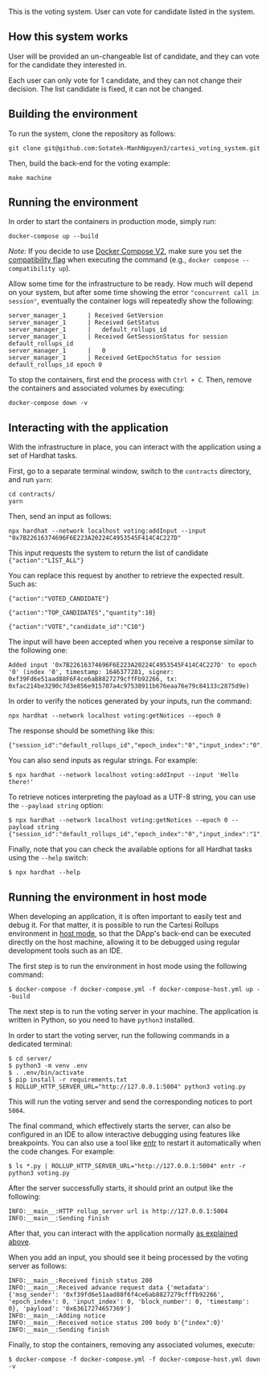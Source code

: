 This is the voting system. User can vote for candidate listed in the system.

## How this system works
User will be provided an un-changeable list of candidate, and they can vote for the candidate they interested in.

Each user can only vote for 1 candidate, and they can not change their decision.
The list candidate is fixed, it can not be changed.

## Building the environment

To run the system, clone the repository as follows:

```shell
git clone git@github.com:Sotatek-ManhNguyen3/cartesi_voting_system.git
```

Then, build the back-end for the voting example:

```shell
make machine
```

## Running the environment

In order to start the containers in production mode, simply run:

```shell
docker-compose up --build
```

_Note:_ If you decide to use [Docker Compose V2](https://docs.docker.com/compose/cli-command/), make sure you set the [compatibility flag](https://docs.docker.com/compose/cli-command-compatibility/) when executing the command (e.g., `docker compose --compatibility up`).

Allow some time for the infrastructure to be ready.
How much will depend on your system, but after some time showing the error `"concurrent call in session"`, eventually the container logs will repeatedly show the following:

```shell
server_manager_1      | Received GetVersion
server_manager_1      | Received GetStatus
server_manager_1      |   default_rollups_id
server_manager_1      | Received GetSessionStatus for session default_rollups_id
server_manager_1      |   0
server_manager_1      | Received GetEpochStatus for session default_rollups_id epoch 0
```

To stop the containers, first end the process with `Ctrl + C`.
Then, remove the containers and associated volumes by executing:

```shell
docker-compose down -v
```

## Interacting with the application

With the infrastructure in place, you can interact with the application using a set of Hardhat tasks.

First, go to a separate terminal window, switch to the `contracts` directory, and run `yarn`:

```shell
cd contracts/
yarn
```

Then, send an input as follows:

```shell
npx hardhat --network localhost voting:addInput --input "0x7B22616374696F6E223A20224C4953545F414C4C227D"
```
This input requests the system to return the list of candidate `{"action":"LIST_ALL"}`

You can replace this request by another to retrieve the expected result. Such as:

`{"action":"VOTED_CANDIDATE"}`

`{"action":"TOP_CANDIDATES","quantity":10}`

`{"action":"VOTE","candidate_id":"C10"}`

The input will have been accepted when you receive a response similar to the following one:

```shell
Added input '0x7B22616374696F6E223A20224C4953545F414C4C227D' to epoch '0' (index '0', timestamp: 1646377281, signer: 0xf39Fd6e51aad88F6F4ce6aB8827279cffFb92266, tx: 0xfac214be3290c7d3e856e915707a4c97538911b676eaa76e79c84133c2875d9e)
```

In order to verify the notices generated by your inputs, run the command:

```shell
npx hardhat --network localhost voting:getNotices --epoch 0 
```

The response should be something like this:

```shell
{"session_id":"default_rollups_id","epoch_index":"0","input_index":"0","notice_index":"0","payload":"63617274657369"}
```

You can also send inputs as regular strings. For example:

```shell
$ npx hardhat --network localhost voting:addInput --input 'Hello there!'
```

To retrieve notices interpreting the payload as a UTF-8 string, you can use the `--payload string` option:

```shell
$ npx hardhat --network localhost voting:getNotices --epoch 0 --payload string
{"session_id":"default_rollups_id","epoch_index":"0","input_index":"1","notice_index":"0","payload":"cartesi"}
```

Finally, note that you can check the available options for all Hardhat tasks using the `--help` switch:

```shell
$ npx hardhat --help
```


## Running the environment in host mode

When developing an application, it is often important to easily test and debug it. For that matter, it is possible to run the Cartesi Rollups environment in [host mode](../README.md#host-mode), so that the DApp's back-end can be executed directly on the host machine, allowing it to be debugged using regular development tools such as an IDE.

The first step is to run the environment in host mode using the following command:

```shell
$ docker-compose -f docker-compose.yml -f docker-compose-host.yml up --build
```

The next step is to run the voting server in your machine. The application is written in Python, so you need to have `python3` installed.

In order to start the voting server, run the following commands in a dedicated terminal:

```shell
$ cd server/
$ python3 -m venv .env
$ . .env/bin/activate
$ pip install -r requirements.txt
$ ROLLUP_HTTP_SERVER_URL="http://127.0.0.1:5004" python3 voting.py
```

This will run the voting server and send the corresponding notices to port `5004`.

The final command, which effectively starts the server, can also be configured in an IDE to allow interactive debugging using features like breakpoints.
You can also use a tool like [entr](https://eradman.com/entrproject/) to restart it automatically when the code changes. For example:

```shell
$ ls *.py | ROLLUP_HTTP_SERVER_URL="http://127.0.0.1:5004" entr -r python3 voting.py
```

After the server successfully starts, it should print an output like the following:

```
INFO:__main__:HTTP rollup_server url is http://127.0.0.1:5004
INFO:__main__:Sending finish
```

After that, you can interact with the application normally [as explained above](#interacting-with-the-application).

When you add an input, you should see it being processed by the voting server as follows:

```shell
INFO:__main__:Received finish status 200
INFO:__main__:Received advance request data {'metadata': {'msg_sender': '0xf39fd6e51aad88f6f4ce6ab8827279cfffb92266', 'epoch_index': 0, 'input_index': 0, 'block_number': 0, 'timestamp': 0}, 'payload': '0x63617274657369'}
INFO:__main__:Adding notice
INFO:__main__:Received notice status 200 body b'{"index":0}'
INFO:__main__:Sending finish
```

Finally, to stop the containers, removing any associated volumes, execute:

```shell
$ docker-compose -f docker-compose.yml -f docker-compose-host.yml down -v
```
